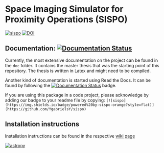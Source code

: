# Space Imaging Simulator for Proximity Operations (SISPO)
[![sispo](https://img.shields.io/badge/powered%20by-sispo-orange?style=flat)](https://github.com/YgabrielsY/sispo)
[![DOI](https://zenodo.org/badge/DOI/10.5281/zenodo.3661054.svg)](https://doi.org/10.5281/zenodo.3661054)

## Documentation: [![Documentation Status](https://readthedocs.org/projects/sispo/badge/?version=latest)](https://sispo.readthedocs.io/en/latest/?badge=latest)
Currently, the most extensive documentation on the project can be found in the `doc` folder. It contains the master thesis that was the starting point of this repository. The thesis is written in Latex and might need to be compiled.

Another kind of documentation is started using Read the Docs. It can be found by following the [![Documentation Status](https://readthedocs.org/projects/sispo/badge/?version=latest)](https://sispo.readthedocs.io/en/latest/?badge=latest) badge.

If you are using this package in a code project, please acknowledge by adding our badge to your readme file by copying:
`[![sispo](https://img.shields.io/badge/powered%20by-sispo-orange?style=flat)](https://github.com/YgabrielsY/sispo)`

## Installation instructions
Installation instructions can be found in the respective [wiki page](https://github.com/YgabrielsY/sispo/wiki/Installation)

[![astropy](http://img.shields.io/badge/powered%20by-AstroPy-orange.svg?style=flat)](http://www.astropy.org/)

